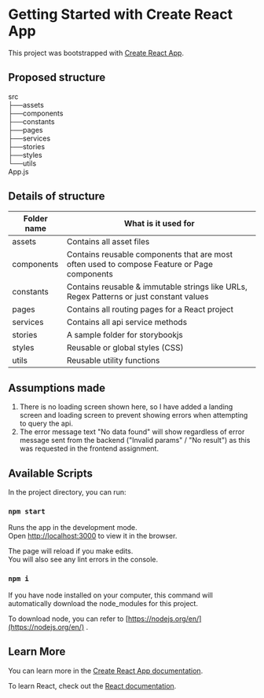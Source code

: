 # Getting Started with Create React App

This project was bootstrapped with [Create React App](https://github.com/facebook/create-react-app).

## Proposed structure
src<br/>
├──assets<br/>
├──components<br/>
├──constants<br/>
├──pages<br/>
├──services<br/>
├──stories<br/>
├──styles<br/>
└──utils<br/>
App.js<br/>

## Details of structure
| Folder name  | What is it used for |
| ------------- | ------------- |
| assets  | Contains all asset files |
| components  | Contains reusable components that are most often used to compose Feature or Page components |
| constants  | Contains reusable & immutable strings like URLs, Regex Patterns or just constant values |
| pages  | Contains all routing pages for a React project |
| services  | Contains all api service methods |
| stories  | A sample folder for storybookjs |
| styles  | Reusable or global styles (CSS) |
| utils  | Reusable utility functions |

## Assumptions made

1. There is no loading screen shown here, so I have added a landing screen and loading screen to prevent showing errors when attempting to query the api.
2. The error message text "No data found" will show regardless of error message sent from the backend ("Invalid params" / "No result") as this was requested in the frontend assignment.

## Available Scripts

In the project directory, you can run:

### `npm start`

Runs the app in the development mode.\
Open [http://localhost:3000](http://localhost:3000) to view it in the browser.

The page will reload if you make edits.\
You will also see any lint errors in the console.

### `npm i`

If you have node installed on your computer, this command will automatically download the node_modules for this project.

To download node, you can refer to [https://nodejs.org/en/](https://nodejs.org/en/) .

## Learn More

You can learn more in the [Create React App documentation](https://facebook.github.io/create-react-app/docs/getting-started).

To learn React, check out the [React documentation](https://reactjs.org/).
